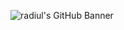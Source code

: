 ![radiul's GitHub Banner]([https://media.licdn.com/dms/image/D5616AQGgVHn6fZeFFQ/profile-displaybackgroundimage-shrink_350_1400/0/1673892485014?e=1684368000&v=beta&t=A3vj-aw2ySqPh3QaTaCXIAx77Bicww4-JYhihj8f7Pc](https://i.ibb.co/Rbhd5mW/Your-paragraph-text.png)https://i.ibb.co/Rbhd5mW/Your-paragraph-text.png)
